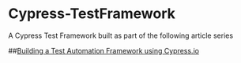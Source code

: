 # Cypress-TestFramework

A Cypress Test Framework built as part of the following article series 

##[Building a Test Automation Framework using Cypress.io](https://kushalbhalaik.xyz/blog/building-a-test-automation-framework-using-cypress-io-part-1/)
